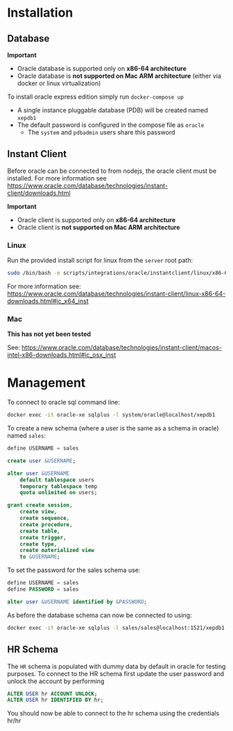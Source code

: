 # Installation

## Database

**Important**
- Oracle database is supported only on **x86-64 architecture**
- Oracle database is **not supported on Mac ARM architecture** (either via docker or linux virtualization)

To install oracle express edition simply run `docker-compose up`

- A single instance pluggable database (PDB) will be created named `xepdb1`
- The default password is configured in the compose file as `oracle`
    - The `system` and `pdbadmin` users share this password

## Instant Client

Before oracle can be connected to from nodejs, the oracle client must be installed.
For more information see https://www.oracle.com/database/technologies/instant-client/downloads.html

**Important**
- Oracle client is supported only on **x86-64 architecture**
- Oracle client is **not supported on Mac ARM architecture**

### Linux
Run the provided install script for linux from the `server` root path:

```bash
sudo /bin/bash -e scripts/integrations/oracle/instantclient/linux/x86-64/install.sh
```
For more information see: https://www.oracle.com/database/technologies/instant-client/linux-x86-64-downloads.html#ic_x64_inst

### Mac
**This has not yet been tested**

See: https://www.oracle.com/database/technologies/instant-client/macos-intel-x86-downloads.html#ic_osx_inst

# Management
To connect to oracle sql command line:

```bash
docker exec -it oracle-xe sqlplus -l system/oracle@localhost/xepdb1
```

To create a new schema (where a user is the same as a schema in oracle) named `sales`:

```sql
define USERNAME = sales

create user &USERNAME;

alter user &USERNAME
    default tablespace users
    temporary tablespace temp
    quota unlimited on users;

grant create session,
    create view,
    create sequence,
    create procedure,
    create table,
    create trigger,
    create type,
    create materialized view
    to &USERNAME;
```

To set the password for the sales schema use:

```sql
define USERNAME = sales
define PASSWORD = sales

alter user &USERNAME identified by &PASSWORD;
```

As before the database schema can now be connected to using:
```bash
docker exec -it oracle-xe sqlplus -l sales/sales@localhost:1521/xepdb1
```

## HR Schema

The `HR` schema is populated with dummy data by default in oracle for testing purposes.
To connect to the HR schema first update the user password and unlock the account by performing
```sql
ALTER USER hr ACCOUNT UNLOCK;
ALTER USER hr IDENTIFIED BY hr;
```
You should now be able to connect to the hr schema using the credentials hr/hr
